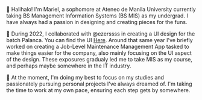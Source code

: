 👋 Halihalo! I'm Mariel, a sophomore at Ateneo de Manila University currently taking BS Management Information Systems (BS MIS) as my undergrad. I have always had a passion in designing and creating pieces for the funs.

🌱 During 2022, I collaborated with @ezerssss in creating a UI design for the batch Palanca. You can find the UI [Here](https://github.com/ezerssss/Gayang-Mingor-Palanca). Around that same year I've briefly worked on creating a Job-Level Maintenance Management App tasked to make things easier for the company, also mainly focusing on the UI aspect of the design. These exposures gradualy led me to take MIS as my course, and perhaps maybe somewhere in the IT industry.

🔭 At the moment, I'm doing my best to focus on my studies and passionately pursuing personal projects I've always dreamed of. I'm taking the time to work at my own pace, ensuring each step gets by somewhere.


<!--
**jayceemariel/jayceemariel** is a ✨ _special_ ✨ repository because its `README.md` (this file) appears on your GitHub profile.

Here are some ideas to get you started:

- 🔭 I’m currently working on ...
- 🌱 I’m currently learning ...
- 👯 I’m looking to collaborate on ...
- 🤔 I’m looking for help with ...
- 💬 Ask me about ...
- 📫 How to reach me: ...
- 😄 Pronouns: ...
- ⚡ Fun fact: ...
-->
